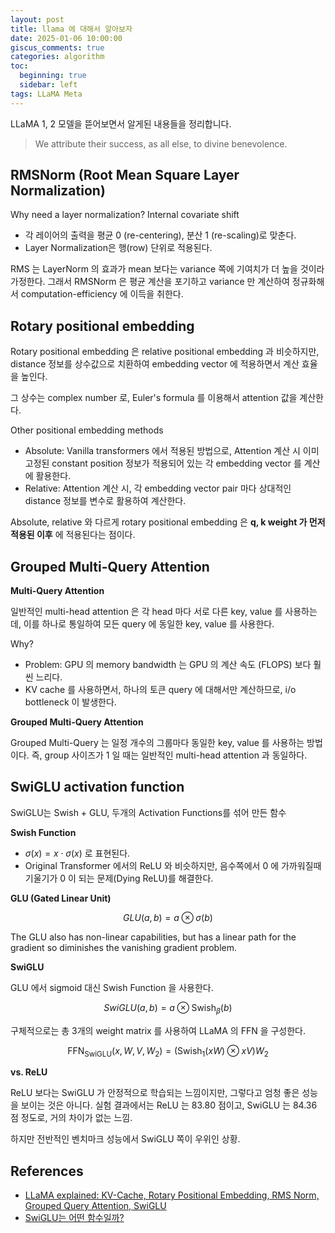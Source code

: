 ```yaml
---
layout: post
title: llama 에 대해서 알아보자
date: 2025-01-06 10:00:00
giscus_comments: true
categories: algorithm
toc:
  beginning: true
  sidebar: left
tags: LLaMA Meta
---
```


LLaMA 1, 2 모델을 뜯어보면서 알게된 내용들을 정리합니다.

> We attribute their success, as all else, to divine benevolence.

## RMSNorm (Root Mean Square Layer Normalization)

Why need a layer normalization? Internal covariate shift

- 각 레이어의 출력을 평균 0 (re-centering), 분산 1 (re-scaling)로 맞춘다.
- Layer Normalization은 행(row) 단위로 적용된다.

RMS 는 LayerNorm 의 효과가 mean 보다는 variance 쪽에 기여치가 더 높을 것이라 가정한다.
그래서 RMSNorm 은 평균 계산을 포기하고 variance 만 계산하여 정규화해서 computation-efficiency 에 이득을 취한다.


## Rotary positional embedding

Rotary positional embedding 은 relative positional embedding 과 비슷하지만, distance 정보를 상수값으로 치환하여 embedding vector 에 적용하면서 계산 효율을 높인다.

그 상수는 complex number 로, Euler's formula 를 이용해서 attention 값을 계산한다.

Other positional embedding methods

- Absolute: Vanilla transformers 에서 적용된 방법으로, Attention 계산 시 이미 고정된 constant position 정보가 적용되어 있는 각 embedding vector 를 계산에 활용한다.
- Relative: Attention 계산 시, 각 embedding vector pair 마다 상대적인 distance 정보를 변수로 활용하여 계산한다. 

Absolute, relative 와 다르게 rotary positional embedding 은 **q, k weight 가 먼저 적용된 이후** 에 적용된다는 점이다.


## Grouped Multi-Query Attention


**Multi-Query Attention**

일반적인 multi-head attention 은 각 head 마다 서로 다른 key, value 를 사용하는데, 이를 하나로 통일하여 모든 query 에 동일한 key, value 를 사용한다.

Why?
- Problem: GPU 의 memory bandwidth 는 GPU 의 계산 속도 (FLOPS) 보다 훨씬 느리다. 
- KV cache 를 사용하면서, 하나의 토큰 query 에 대해서만 계산하므로, i/o bottleneck 이 발생한다.

**Grouped Multi-Query Attention**

Grouped Multi-Query 는 일정 개수의 그룹마다 동일한 key, value 를 사용하는 방법이다. 즉, group 사이즈가 1 일 때는 일반적인 multi-head attention 과 동일하다.

## SwiGLU activation function

SwiGLU는 Swish + GLU, 두개의 Activation Functions를 섞어 만든 함수

**Swish Function**
- $\sigma(x) = x \cdot \sigma(x)$ 로 표현된다. 
- Original Transformer 에서의 ReLU 와 비슷하지만, 음수쪽에서 0 에 가까워질때 기울기가 0 이 되는 문제(Dying ReLU)를 해결한다. 

**GLU (Gated Linear Unit)**

$$
GLU(a, b) = a \otimes \sigma(b)
$$

The GLU also has non-linear capabilities, but has a linear path for the gradient so diminishes the vanishing gradient problem.

**SwiGLU**

GLU 에서 sigmoid 대신 Swish Function 을 사용한다. 

$$ 
SwiGLU(a, b) = a \otimes \text{Swish}_\beta(b)
$$

구체적으로는 총 3개의 weight matrix 를 사용하여 LLaMA 의 FFN 을 구성한다. 

$$
\text{FFN}_\text{SwiGLU}(x, W, V, W_2) = (\text{Swish}_1(xW) \otimes xV)W_2
$$

**vs. ReLU**

ReLU 보다는 SwiGLU 가 안정적으로 학습되는 느낌이지만, 그렇다고 엄청 좋은 성능을 보이는 것은 아니다. 실험 결과에서는 ReLU 는 83.80 점이고, SwiGLU 는 84.36 점 정도로, 거의 차이가 없는 느낌. 

하지만 전반적인 벤치마크 성능에서 SwiGLU 쪽이 우위인 상황.

## References

- [LLaMA explained: KV-Cache, Rotary Positional Embedding, RMS Norm, Grouped Query Attention, SwiGLU](https://www.youtube.com/watch?v=Mn_9W1nCFLo&ab_channel=UmarJamil)
- [SwiGLU는 어떤 함수일까?](https://jihan819.tistory.com/entry/AI-SwiGLU%EB%8A%94-%EC%96%B4%EB%96%A4-%ED%95%A8%EC%88%98%EC%9D%BC%EA%B9%8C)